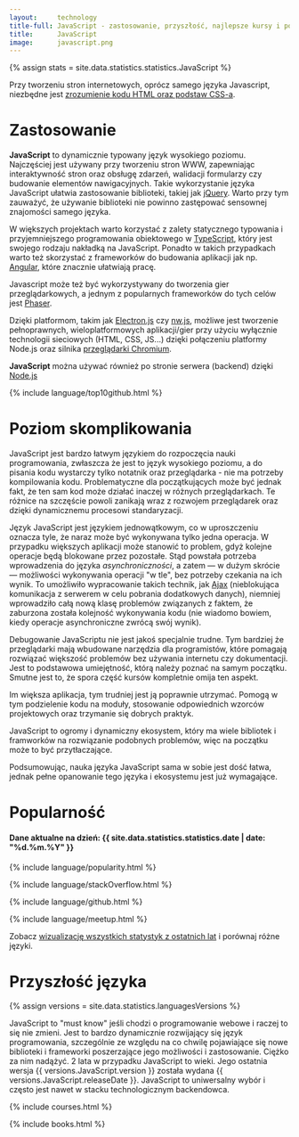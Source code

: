 ```yaml
---
layout:     technology
title-full: JavaScript - zastosowanie, przyszłość, najlepsze kursy i polecane książki
title:      JavaScript
image:      javascript.png
---
```


{% assign stats = site.data.statistics.statistics.JavaScript %}

Przy tworzeniu stron internetowych, oprócz samego języka Javascript, niezbędne jest [zrozumienie kodu HTML oraz podstaw CSS-a](/technologie/html&css).

# Zastosowanie

**JavaScript** to dynamicznie typowany język wysokiego poziomu. Najczęściej jest używany przy tworzeniu stron WWW, zapewniając interaktywność stron oraz obsługę zdarzeń, walidacji formularzy czy budowanie elementów nawigacyjnych. Takie wykorzystanie języka JavaScript ułatwia zastosowanie biblioteki, takiej jak [jQuery](https://jquery.com/). Warto przy tym zauważyć, że używanie biblioteki nie powinno zastępować sensownej znajomości samego języka.

W większych projektach warto korzystać z zalety statycznego typowania i przyjemniejszego programowania obiektowego w [TypeScript](https://www.typescriptlang.org/), który jest swojego rodzaju nakładką na JavaScript. Ponadto w takich przypadkach warto też skorzystać z frameworków do budowania aplikacji jak np. [Angular](/technologie), które znacznie ułatwiają pracę.

Javascript może też być wykorzystywany do tworzenia gier przeglądarkowych, a jednym z popularnych frameworków do tych celów jest [Phaser](/technolgoie/phaser).

Dzięki platformom, takim jak [Electron.js](https://electron.atom.io/) czy [nw.js](https://nwjs.io/), możliwe jest tworzenie pełnoprawnych, wieloplatformowych aplikacji/gier przy użyciu wyłącznie technologii sieciowych (HTML, CSS, JS...) dzięki połączeniu platformy Node.js oraz silnika [przeglądarki Chromium](https://www.chromium.org/).

**JavaScript** można używać również po stronie serwera (backend) dzięki [Node.js](/technologie/node.js)

{% include language/top10github.html %}

# Poziom skomplikowania

JavaScript jest bardzo łatwym językiem do rozpoczęcia nauki programowania, zwłaszcza że jest to język wysokiego poziomu, a do pisania kodu wystarczy tylko notatnik oraz przeglądarka - nie ma potrzeby kompilowania kodu. Problematyczne dla początkujących może być jednak fakt, że ten sam kod może działać inaczej w różnych przeglądarkach. Te różnice na szczęście powoli zanikają wraz z rozwojem przeglądarek oraz dzięki dynamicznemu procesowi standaryzacji.

Język JavaScript jest językiem jednowątkowym, co w uproszczeniu oznacza tyle, że naraz może być wykonywana tylko jedna operacja. W przypadku większych aplikacji może stanowić to problem, gdyż kolejne operacje będą blokowane przez pozostałe. Stąd powstała potrzeba wprowadzenia do języka *asynchroniczności*, a zatem — w dużym skrócie — możliwości wykonywania operacji "w tle", bez potrzeby czekania na ich wynik. To umożliwiło wypracowanie takich technik, jak [Ajax](https://developer.mozilla.org/en/docs/AJAX) (nieblokująca komunikacja z serwerem w celu pobrania dodatkowych danych), niemniej wprowadziło całą nową klasę problemów związanych z faktem, że zaburzona została kolejność wykonywania kodu (nie wiadomo bowiem, kiedy operacje asynchroniczne zwrócą swój wynik).

Debugowanie JavaScriptu nie jest jakoś specjalnie trudne. Tym bardziej że przeglądarki mają wbudowane narzędzia dla programistów, które pomagają rozwiązać większość problemów bez używania internetu czy dokumentacji. Jest to podstawowa umiejętność, którą należy poznać na samym początku. Smutne jest to, że spora część kursów kompletnie omija ten aspekt.

Im większa aplikacja, tym trudniej jest ją poprawnie utrzymać. Pomogą w tym podzielenie kodu na moduły, stosowanie odpowiednich wzorców projektowych oraz trzymanie się dobrych praktyk.

JavaScript to ogromy i dynamiczny ekosystem, który ma wiele bibliotek i framworków na rozwiązanie podobnych problemów, więc na początku może to być przytłaczające.

Podsumowując, nauka języka JavaScript sama w sobie jest dość łatwa, jednak pełne opanowanie tego języka i ekosystemu jest już wymagające.

# Popularność

<h4>Dane aktualne na dzień: {{ site.data.statistics.statistics.date | date: "%d.%m.%Y"  }}</h4>

{% include language/popularity.html %}

{% include language/stackOverflow.html %}

{% include language/github.html %}

{% include language/meetup.html %}

Zobacz [wizualizację wszystkich statystyk z ostatnich lat](/statystyki-jezykow-programowania-2019) i porównaj różne języki.

# Przyszłość języka

{% assign versions = site.data.statistics.languagesVersions %}

JavaScript to "must know" jeśli chodzi o programowanie webowe i raczej to się nie zmieni. Jest to bardzo dynamicznie rozwijający się język programowania, szczególnie ze względu na co chwilę pojawiające się nowe biblioteki i frameworki poszerzające jego możliwości i zastosowanie. Ciężko za nim nadążyć. 2 lata w przypadku JavaScript to wieki. Jego ostatnia wersja {{ versions.JavaScript.version }} została wydana {{ versions.JavaScript.releaseDate }}. JavaScript to uniwersalny wybór i często jest nawet w stacku technologicznym backendowca.

{% include courses.html %}

{% include books.html %}
